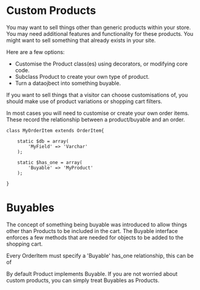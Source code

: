 # Custom Products

You may want to sell things other than generic products within your store. You may need additional
features and functionality for these products. You might want to sell something that already exists
in your site.

Here are a few options:

 * Customise the Product class(es) using decorators, or modifying core code.
 * Subclass Product to create your own type of product.
 * Turn a dataojbect into something buyable.
 
If you want to sell things that a visitor can choose customisations of, you should make use of
product variations or shopping cart filters.

In most cases you will need to customise or create your own order items. These record the relationship
between a product/buyable and an order.

	class MyOrderItem extends OrderItem{
	
		static $db = array(
			'MyField' => 'Varchar'
		);
		
		static $has_one = array(
			'Buyable' => 'MyProduct'
		);
	
	}

	
# Buyables

The concept of something being buyable was introduced to allow things other than Products to be
included in the cart. The Buyable interface enforces a few methods that are needed for objects
to be added to the shopping cart.

Every OrderItem must specify a 'Buyable' has_one relationship, this can be of 

By default Product implements Buyable. If you are not worried about custom products, you can simply
treat Buyables as Products.